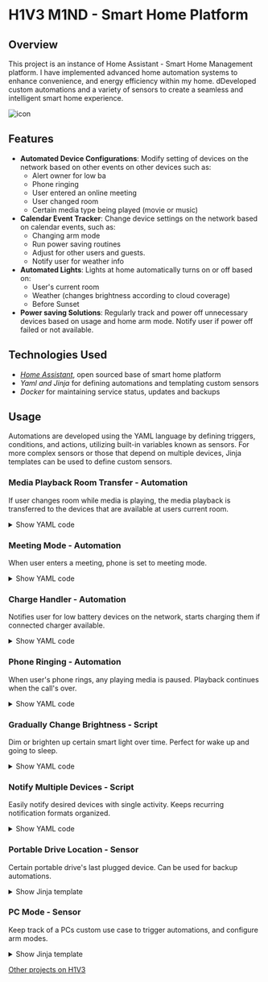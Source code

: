# H1V3 M1ND - Smart Home Platform

## Overview

This project is an instance of Home Assistant - Smart Home Management platform. I have implemented advanced home automation systems to enhance convenience, and energy efficiency within my home. dDeveloped custom automations and a variety of sensors to create a seamless and intelligent smart home experience.  

![icon](../img/icons/h1v3-m1nd.png)

## Features


- **Automated Device Configurations**: Modify setting of devices on the network based on other events on other devices such as:
	- Alert owner for low ba
  - Phone ringing
  - User entered an online meeting
  - User changed room
  - Certain media type being played (movie or music)
- **Calendar Event Tracker**: Change device settings on the network based on calendar events, such as:
	- Changing arm mode
	- Run power saving routines
	- Adjust for other users and guests.
	- Notify user for weather info
- **Automated Lights**: Lights at home automatically turns on or off based on:
	- User's current room
	- Weather (changes brightness according to cloud coverage)
	- Before Sunset
- **Power saving Solutions**: Regularly track and power off unnecessary devices  based on usage and home arm mode. Notify user if power off failed or not available.
  
## Technologies Used

- *[Home Assistant](https://www.home-assistant.io/)*, open sourced base of smart home platform 
- *Yaml and Jinja* for defining automations and templating custom sensors
- *Docker* for maintaining service status, updates and backups

## Usage

Automations are developed using the YAML language by defining triggers, conditions, and actions, utilizing built-in variables known as sensors. For more complex sensors or those that depend on multiple devices, Jinja templates can be used to define custom sensors.


### Media Playback Room Transfer - Automation
If user changes room while media is playing, the media playback is transferred to the devices that are available at users current room.

<details>
	<summary>Show YAML code</summary>

```yaml
trigger:
  - platform: state
    entity_id:
  - {{ROOM_LOCATION_SENSOR}}
condition:
  - condition: and
    conditions:
      - condition: state
        entity_id: {{MEDIA_PLAYER_ENTITY}}
        state: playing
action:
  - choose:
	- conditions:
 	 - condition: state
    entity_id: {{ROOM_LOCATION_SENSOR}}
    state: {{DESIRED ROOM}}
sequence:
  - wait_for_trigger:
      {{DEVICE AVAILABILITY}}
    data:
      source: {{DEVICE NAME AT NEW ROOM}}
    target:
      entity_id: {{MEDIA_PLAYER_ENTITY}}
    action: media_player.select_source
    # REPEAT FOR DESIRED ROOMS/DEVICES
```
</details>

### Meeting Mode - Automation

When user enters a meeting, phone is set to meeting mode.

<details>
	<summary>Show YAML code</summary>

```yaml
trigger:
  - platform: state
    entity_id:
      [{MICROPHONE OR CAMERA ENTITIES}]
    to:
      - chrome
      - Zoom
      - Teams
      - {{MEETING PROGRAMS}}
action:
  - metadata: {}
    data:
      message: command_dnd
    action: notify.{{MOBILE_DEVICE}}
```
</details>

### Charge Handler - Automation
Notifies user for low battery devices on the network, starts charging them if connected charger available.

<details>
	<summary>Show YAML code</summary>

```yaml
trigger:
  - platform: numeric_state
    entity_id:
      - {{BATTERY_LEVEL_SENSOR}}
    above: {{UPPER % LIMIT}}
  - platform: numeric_state
    entity_id:
      - {{BATTERY_LEVEL_SENSOR}}
    below: {{LOWER % LIMIT}}
action:
- choose:
    - conditions:
      - condition: numeric_state
        entity_id: {{BATTERY_LEVEL_SENSOR}}
        below: {{LOWER % LIMIT}}
      sequence:
        - metadata: {}
          data: {}
          action: switch.turn_on
          target:
            entity_id: {{CHARGER_DEVICE}}
        action: {{NOTIFICATION_SENSOR}}
        - data: { {{NOTIFICATION DETAILS}} }

      - conditions:
        - condition: numeric_state
              entity_id: {{BATTERY_LEVEL_SENSOR}}
              above: {{UPPER % LIMIT}}
        sequence:
          - metadata: {}
            data: {}
            action: switch.turn_off
            target:
              entity_id: {{CHARGER_DEVICE}}
```
</details>

### Phone Ringing - Automation

When user's phone rings, any playing media is paused. Playback continues when the call's over.

<details>
	<summary>Show YAML code</summary>

```yaml
trigger:
  - platform: state
    entity_id:
      - {{PHONE_RING_ENTITY}}
    from: idle
    to:
      - ringing
      - offhook
action:
  - choose:
      - conditions:
          - condition: state
            entity_id: {{MEDIA_PLAYER_ENTITY}}
            state: playing
        sequence:
          - metadata: {}
            data: {}
            target:
              entity_id: {{MEDIA_PLAYER_ENTITY}}
            action: media_player.media_pause
          - wait_for_trigger:
              - platform: state
                entity_id:
                  - {{PHONE_ENTITY}}
                to: idle
            continue_on_timeout: false
          - action: media_player.media_play
            metadata: {}
            data: {}
            target:
              entity_id: {{MEDIA_PLAYER_ENTITY}}
```
</details>

### Gradually Change Brightness - Script

Dim or brighten up certain smart light over time. Perfect for wake up and going to sleep.

<details>
	<summary>Show YAML code</summary>

```yaml
sequence:
  - metadata: {}
    data:
      brightness_pct: 30
      rgb_color:
        - 255
        - 149
        - 0
    target:
      entity_id: {{LIGHT_ENTITY}}
    action: light.turn_on
  - delay:
      hours: 0
      minutes: 0
      seconds: 5
      milliseconds: 0
  - repeat:
      sequence:
        - delay:
            hours: 0
            minutes: 3
            seconds: 0
            milliseconds: 0
        - metadata: {}
          data:
            brightness_step_pct: -/+2 # - FOR DIM, + FOR BRIGHTEN 
          target:
            entity_id: {{LIGHT_ENTITY}}
          action: light.turn_on
      until:
        - condition: or
          conditions:
            - condition: numeric_state
              entity_id: {{LIGHT_ENTITY}}
              attribute: brightness
              below: 5  # FOR DIM
              above: 95 # FOR BRIGHTEN
  - action: light.turn_off
    metadata: {}
    data: {}
    target:
      entity_id: {{LIGHT_ENTITY}}
```
</details>

### Notify Multiple Devices - Script

Easily notify desired devices with single activity. Keeps recurring notification formats organized.

<details>
	<summary>Show YAML code</summary>

```yaml
sequence:
  - repeat:
      sequence:
        - action: notify.mobile_app_{{ device_attr( repeat.item , 'name') | lower }}
          metadata: {}
          data:
            title: "{{ notification_title }}"
            message: "{{ notification_message }}"
            data: "{{ notification_data }}"
      for_each: "{{ targets }}"
fields:
  targets:
    selector:
      device:
        multiple: true
    name: Targets
    required: true
    description: target notification devices
  notification_message:
    selector:
      text: null
    name: Notification Message
    required: true
  notification_data:
    selector:
      text: null
    name: Notification Data
  notification_title:
    selector:
      text: null
    name: Notification Title
alias: Notify - Targets
```
</details>

### Portable Drive Location - Sensor

Certain portable drive's last plugged device. Can be used for backup automations.

<details>
	<summary>Show Jinja template</summary>

```python
{% set Device1_Drives = states('{{PLUGGED DRIVE LIST AT DEVICE 1}}') %}
{% set Device2_Drives = states('{{PLUGGED DRIVE LIST AT DEVICE 2}}') %}
# REPEAT FOR POSSIBLE DEVICES

{% if '{{DRIVE NAME}}' in Device1_Drives %}
  Device1
{% elif '{{DRIVE NAME}}' in Device2_Drives %}
  Device2
# REPEAT FOR POSSIBLE DEVICES
{% else %}
  {{ this.state }}
{% endif %}
```
</details>

### PC Mode - Sensor

Keep track of a PCs custom use case to trigger automations, and configure arm modes.

<details>
	<summary>Show Jinja template</summary>

```python
{% set user = states('{{PC_USER_SENSOR}}') %}
{% set window = states('{{PC_ACTIVE_WINDOW_SENSOR}}')%}

{% if user == '{{GAMING USERNAME}}' %}
  gaming
  # ADD ELIF FOR POSSIBLE WINDOWS
{% elif user == '{{GUEST USERNAME}}' %}
  guest
  # ADD ELIF FOR POSSIBLE WINDOWS
{% elif user == '{{MAIN USERNAME}}' %}
  {% if 'Visual Studio Code' in window %}
    development
  {% elif 'Studio One' in window %}
    recording
  {% elif 'DaVinci Resolve' in window %}
    video_edit
  {% elif 'company name' in window %}
    working
  # REPEAT FOR POSSIBLE WINDOWS
  {% else %}
    {{ this.state }}
  {% endif %}
{% else %}
    {{ this.state }}
{% endif %}
```
</details>

[Other projects on H1V3](../README.md)

